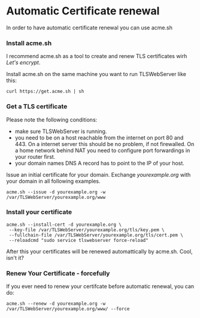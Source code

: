 # Automatic Certificate renewal

In order to have automatic certificate renewal you can use acme.sh

### Install acme.sh

I recommend acme.sh as a tool to create and renew TLS certificates wirh _Let's encrypt_.

Install acme.sh on the same machine you want to run TLSWebServer like this:
```
curl https://get.acme.sh | sh
```

### Get a TLS certificate

Please note the following conditions:
- make sure TLSWebServer is running.
- you need to be on a host reachable from the internet on port 80 and 443.
  On a internet server this should be no problem, if not firewalled.
  On a home network behind NAT you need to configure port forwardings in your router first.
- your domain names DNS A record has to point to the IP of your host.

Issue an initial certificate for your domain.
Exchange _yourexample.org_ with your domain in all following examples.

```
acme.sh --issue -d yourexample.org -w /var/TLSWebServer/yourexample.org/www
```

### Install your certificate

```
acme.sh --install-cert -d yourexample.org \
 --key-file /var/TLSWebServer/yourexample.org/tls/key.pem \
 --fullchain-file /var/TLSWebServer/yourexample.org/tls/cert.pem \
 --reloadcmd "sudo service tlswebserver force-reload"
```

After this your certificates will be renewed automattically by acme.sh.
Cool, isn't it?

### Renew Your Certificate - forcefully

If you ever need to renew your certifcate before automatic renewal, you can do:
```
acme.sh --renew -d yourexample.org -w /var/TLSWebServer/yourexample.org/www/ --force
```
